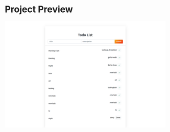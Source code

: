 # Project Preview
![Image](https://github.com/amazingfarooqq/polybase-todo/blob/master/ss/preview.png?raw=true)
